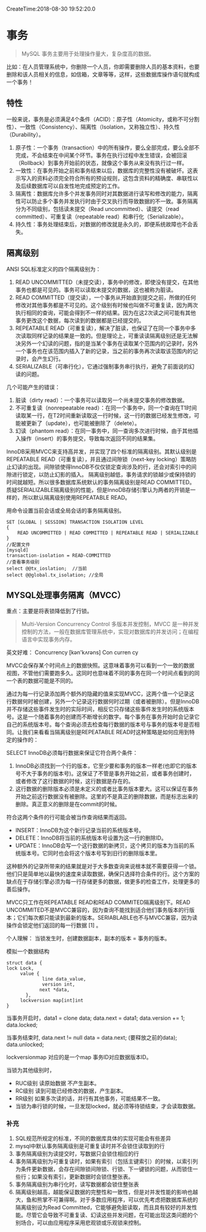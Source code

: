 CreateTime:2018-08-30 19:52:20.0

# 事务

> MySQL 事务主要用于处理操作量大，复杂度高的数据。

比如：在人员管理系统中，你删除一个人员，你即需要删除人员的基本资料，也要删除和该人员相关的信息，如信箱，文章等等，这样，这些数据库操作语句就构成一个事务！

## 特性
一般来说，事务是必须满足4个条件（ACID）：原子性（Atomicity，或称不可分割性）、一致性（Consistency）、隔离性（Isolation，又称独立性）、持久性（Durability）。

1. 原子性：一个事务（transaction）中的所有操作，要么全部完成，要么全部不完成，不会结束在中间某个环节。事务在执行过程中发生错误，会被回滚（Rollback）到事务开始前的状态，就像这个事务从来没有执行过一样。
2. 一致性：在事务开始之前和事务结束以后，数据库的完整性没有被破坏。这表示写入的资料必须完全符合所有的预设规则，这包含资料的精确度、串联性以及后续数据库可以自发性地完成预定的工作。
3. 隔离性：数据库允许多个并发事务同时对其数据进行读写和修改的能力，隔离性可以防止多个事务并发执行时由于交叉执行而导致数据的不一致。事务隔离分为不同级别，包括读未提交（Read uncommitted）、读提交（read committed）、可重复读（repeatable read）和串行化（Serializable）。
4. 持久性：事务处理结束后，对数据的修改就是永久的，即便系统故障也不会丢失。

## 隔离级别

ANSI SQL标准定义的四个隔离级别为：
1. READ UNCOMMITTED（未提交读），事务中的修改，即使没有提交，在其他事务也都是可见的。事务可以读取未提交的数据，这也被称为脏读。
2. READ COMMITTED（提交读），一个事务从开始直到提交之前，所做的任何修改对其他事务都是不可见的。这个级别有时候也叫做不可重复读，因为两次执行相同的查询，可能会得到不一样的结果。因为在这2次读之间可能有其他事务更改这个数据，每次读到的数据都是已经提交的。
3. REPEATABLE READ（可重复读），解决了脏读，也保证了在同一个事务中多次读取同样记录的结果是一致的。但是理论上，可重读读隔离级别还是无法解决另外一个幻读的问题，指的是当某个事务在读取某个范围内的记录时，另外一个事务也在该范围内插入了新的记录，当之前的事务再次读取该范围内的记录时，会产生幻行。
4. SERIALIZABLE（可串行化），它通过强制事务串行执行，避免了前面说的幻读的问题。

几个可能产生的错误：

1. 脏读（dirty read）：一个事务可以读取另一个尚未提交事务的修改数据。
2. 不可重复读（nonrepeatable read）：在同一个事务中，同一个查询在T1时间读取某一行，在T2时间重新读取这一行时候，这一行的数据已经发生修改，可能被更新了（update），也可能被删除了（delete）。
3. 幻读（phantom read）：在同一事务中，同一查询多次进行时候，由于其他插入操作（insert）的事务提交，导致每次返回不同的结果集。

InnoDB采用MVCC来支持高并发，并实现了四个标准的隔离级别。其默认级别是REPEATABLE READ（可重复读），并且通过间隙锁（next-key locking）策略防止幻读的出现。间隙锁使得InnoDB不仅仅锁定查询涉及的行，还会对索引中的间隙进行锁定，以防止幻影的插入。
隔离级别越低，事务请求的锁越少或保持锁的时间就越短。所以很多数据库系统默认的事务隔离级别是READ COMMITTED。质疑SERIALIZABLE隔离级别的性能，但是InnoDB存储引擎认为两者的开销是一样的，所以默认隔离级别使用REPEATABLE READ。


用命令设置当前会话或全局会话的事务隔离级别。

```
SET [GLOBAL | SESSION] TRANSACTION ISOLATION LEVEL 
{
    READ UNCOMMITTED | READ COMMITTED | REPEATABLE READ | SERIALIZABLE
}
//配置文件
[mysqld]
transaction-isolation = READ-COMMITTED
//查看事务级别
select @@tx_ioslation;  //当前
select @@global.tx_isolation; //全局
```

## MYSQL处理事务隔离（MVCC）

重点：主要是将表锁降低到了行锁。

> Multi-Version Concurrency Control 多版本并发控制，MVCC 是一种并发控制的方法，一般在数据库管理系统中，实现对数据库的并发访问；在编程语言中实现事务内存。

英文好难：  Concurrency [kən'kʌrəns]  Con curren cy  

MVCC会保存某个时间点上的数据快照。这意味着事务可以看到一个一致的数据视图，不管他们需要跑多久。这同时也意味着不同的事务在同一个时间点看到的同一个表的数据可能是不同的。

通过为每一行记录添加两个额外的隐藏的值来实现MVCC，这两个值一个记录这行数据何时被创建，另外一个记录这行数据何时过期（或者被删除）。但是InnoDB并不存储这些事件发生时的实际时间，相反它只存储这些事件发生时的系统版本号。这是一个随着事务的创建而不断增长的数字。每个事务在事务开始时会记录它自己的系统版本号。每个查询必须去检查每行数据的版本号与事务的版本号是否相同。让我们来看看当隔离级别是REPEATABLE READ时这种策略是如何应用到特定的操作的：

SELECT InnoDB必须每行数据来保证它符合两个条件：

1. InnoDB必须找到一个行的版本，它至少要和事务的版本一样老(也即它的版本号不大于事务的版本号)。这保证了不管是事务开始之前，或者事务创建时，或者修改了这行数据的时候，这行数据是存在的。
2. 这行数据的删除版本必须是未定义的或者比事务版本要大。这可以保证在事务开始之前这行数据没有被删除。这里的不是真正的删除数据，而是标志出来的删除。真正意义的删除是在commit的时候。

符合这两个条件的行可能会被当作查询结果而返回。

- INSERT：InnoDB为这个新行记录当前的系统版本号。
- DELETE：InnoDB将当前的系统版本号设置为这一行的删除ID。
- UPDATE：InnoDB会写一个这行数据的新拷贝，这个拷贝的版本为当前的系统版本号。它同时也会将这个版本号写到旧行的删除版本里。

这种额外的记录所带来的结果就是对于大多数查询来说根本就不需要获得一个锁。他们只是简单地以最快的速度来读取数据，确保只选择符合条件的行。这个方案的缺点在于存储引擎必须为每一行存储更多的数据，做更多的检查工作，处理更多的善后操作。

MVCC只工作在REPEATABLE READ和READ COMMITED隔离级别下。READ UNCOMMITED不是MVCC兼容的，因为查询不能找到适合他们事务版本的行版本；它们每次都只能读到最新的版本。SERIABLABLE也不与MVCC兼容，因为读操作会锁定他们返回的每一行数据 [1]  。

个人理解： 当锁发生时，创建数据副本，副本的版本 = 事务的版本。  

模拟一个数据结构

```
struct data {
lock Lock,
     value {
             line data_value,
             version int,
            next *data,
       },
     lockversion map[int]int
}
```

当事务开启时，data1 = clone data; data.next = data1; data.version += 1; data.locked;

当事务结束时, data.next != null  data = data.next; (要释放之前的data); data.unlocked; 

lockversionmap 对应的是一个map  事务ID对应数据版本ID。

当锁为其他级别时，
- RUC级别 读原始数据  不产生副本。
- RC级别 读到可能已经修改的数据，产生副本。
- RR级别 如果多次读的话，并行有其他事务，可能结果不一致。
- 当锁为串行锁的时候，一旦发现locked，就必须等待锁结束，才会读取数据。


### 补充

1. SQL规范所规定的标准，不同的数据库具体的实现可能会有些差异
2. mysql中默认事务隔离级别是可重复读时并不会锁住读取到的行
3. 事务隔离级别为读提交时，写数据只会锁住相应的行
4. 事务隔离级别为可重复读时，如果有索引（包括主键索引）的时候，以索引列为条件更新数据，会存在间隙锁间隙锁、行锁、下一键锁的问题，从而锁住一些行；如果没有索引，更新数据时会锁住整张表。
5. 事务隔离级别为串行化时，读写数据都会锁住整张表
6. 隔离级别越高，越能保证数据的完整性和一致性，但是对并发性能的影响也越大，鱼和熊掌不可兼得啊。对于多数应用程序，可以优先考虑把数据库系统的隔离级别设为Read Committed，它能够避免脏读取，而且具有较好的并发性能。尽管它会导致不可重复读、幻读这些并发问题，在可能出现这类问题的个别场合，可以由应用程序采用悲观锁或乐观锁来控制。